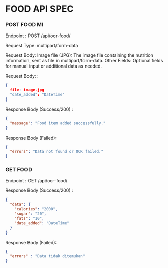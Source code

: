 # FOOD API SPEC

### POST FOOD Ml

Endpoint : POST /api/ocr-food/

Request Type: multipart/form-data

Request Body:
Image file (JPG): The image file containing the nutrition information, sent as file in multipart/form-data.
Other Fields: Optional fields for manual input or additional data as needed.

Request Body: :

```json
{
  file: image.jpg
  "date_added": "DateTime"
}
```
Response Body (Success/200) :

```json
{
  "message": "Food item added successfully."
}
```
Response Body (Failed):

```json
{
  "errors": "Data not found or OCR failed."
}
```

### GET FOOD

Endpoint : GET /api/ocr-food/

Response Body (Success/200) :

```json
{
  "data": {
    "calories": "2000",
    "sugar": "20",
    "fats": "10",
    "date_added": "DateTime"
  }
}
```
Response Body (Failed):

```json
{
  "errors" : "Data tidak ditemukan"
}
```



